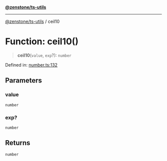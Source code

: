 [**@zenstone/ts-utils**](../README.md)

***

[@zenstone/ts-utils](../globals.md) / ceil10

# Function: ceil10()

> **ceil10**(`value`, `exp`?): `number`

Defined in: [number.ts:132](https://github.com/janpoem/ts-utils/blob/4facee14310dda7258a7321b86b7470b497dc0e0/src/number.ts#L132)

## Parameters

### value

`number`

### exp?

`number`

## Returns

`number`
